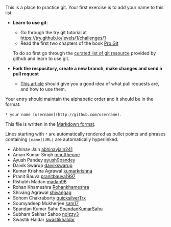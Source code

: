 This is a place to practice git. Your first exercise is to add your name to this list.

- **Learn to use git**:
  - Go through the try git tutorial at https://try.github.io/levels/1/challenges/1
  - Read the first two chapters of the book [Pro Git](http://git-scm.com/book/en/v2)

  To do so first go through the [curated list of git resource](https://help.github.com/articles/good-resources-for-learning-git-and-github/) provided by github and learn to use git.

- **Fork the respository, create a new branch, make changes and send a pull request**
  - [This article](https://help.github.com/articles/using-pull-requests/) should give you a good idea of what pull requests are, and how to use them.


Your entry should maintain the alphabetic order and it should be in the format:

`* your name [username](http://github.com/username)`.

This file is written in the [Markdown format](https://guides.github.com/features/mastering-markdown/).

Lines starting with `*` are automatically rendered as bullet points and phrases containing `[name](URL)` are automatically hyperlinked.

* Abhinav Jain [abhinavjain241](http://github.com/abhinavjain241)
* Aman Kumar Singh [mnottheone](https://github.com/mnottheone)
* Ayush Pandey [ayush9pandey](https://github.com/ayush9pandey)
* Daivik Swarup [daivikswarup](https://github.com/daivikswarup)
* Kumar Krishna Agrawal [kumarkrishna](https://github.com/kumarkrishna)
* Pranit Bauva [pranitbauva1997](https://github.com/pranitbauva)
* Rishabh Madan [madan96](https://github.com/madan96)
* Rohan Khameshra [Rohankhameshra](https://github.com/Rohankhameshra)
* Shivang Agrawal [shivangag](https://github.com/shivangag)
* Sohom Chakraborty [quicksilverTrx](https://github.com/quicksilverTrx)
* Soumyadeep Mukherjee [sam17](https://github.com/sam17)
* Spandan Kumar Sahu [SpandanKumarSahu](https://github.com/SpandanKumarSahu)
* Subham Sekhar Sahoo [noizzy3](https://github.com/noizzy3)
* Swastik Haldar [swastikhaldar](https://github.com/swastikhaldar)



